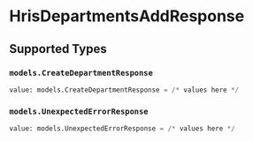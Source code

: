 # HrisDepartmentsAddResponse


## Supported Types

### `models.CreateDepartmentResponse`

```python
value: models.CreateDepartmentResponse = /* values here */
```

### `models.UnexpectedErrorResponse`

```python
value: models.UnexpectedErrorResponse = /* values here */
```

